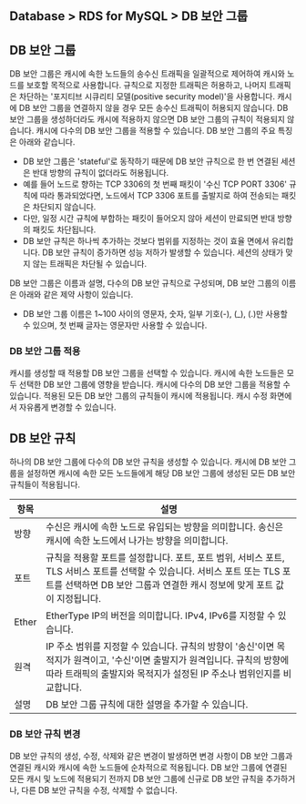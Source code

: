 ## Database > RDS for MySQL > DB 보안 그룹

## DB 보안 그룹
DB 보안 그룹은 캐시에 속한 노드들의 송수신 트래픽을 일괄적으로 제어하여 캐시와 노드를 보호할 목적으로 사용합니다. 규칙으로 지정한 트래픽은 허용하고, 나머지 트래픽은 차단하는 '포지티브 시큐리티 모델(positive security model)'을 사용합니다. 캐시에 DB 보안 그룹을 연결하지 않을 경우 모든 송수신 트래픽이 허용되지 않습니다. DB 보안 그룹을 생성하더라도 캐시에 적용하지 않으면 DB 보안 그룹의 규칙이 적용되지 않습니다. 캐시에 다수의 DB 보안 그룹을 적용할 수 있습니다. DB 보안 그룹의 주요 특징은 아래와 같습니다.

* DB 보안 그룹은 'stateful'로 동작하기 때문에 DB 보안 규칙으로 한 번 연결된 세션은 반대 방향의 규칙이 없더라도 허용됩니다.
* 예를 들어 노드로 향하는 TCP 3306의 첫 번째 패킷이 '수신 TCP PORT 3306' 규칙에 따라 통과되었다면, 노드에서 TCP 3306 포트를 출발지로 하여 전송되는 패킷은 차단되지 않습니다.
* 다만, 일정 시간 규칙에 부합하는 패킷이 들어오지 않아 세션이 만료되면 반대 방향의 패킷도 차단됩니다.
* DB 보안 규칙은 하나씩 추가하는 것보다 범위를 지정하는 것이 효율 면에서 유리합니다. DB 보안 규칙이 증가하면 성능 저하가 발생할 수 있습니다.
세션의 상태가 맞지 않는 트래픽은 차단될 수 있습니다.

DB 보안 그룹은 이름과 설명, 다수의 DB 보안 규칙으로 구성되며, DB 보안 그룹의 이름은 아래와 같은 제약 사항이 있습니다.

* DB 보안 그룹 이름은 1~100 사이의 영문자, 숫자, 일부 기호(-), (_), (.)만 사용할 수 있으며, 첫 번째 글자는 영문자만 사용할 수 있습니다.

### DB 보안 그룹 적용
캐시를 생성할 때 적용할 DB 보안 그룹을 선택할 수 있습니다. 캐시에 속한 노드들은 모두 선택한 DB 보안 그룹에 영향을 받습니다. 캐시에 다수의 DB 보안 그룹을 적용할 수 있습니다. 적용된 모든 DB 보안 그룹의 규칙들이 캐시에 적용됩니다. 캐시 수정 화면에서 자유롭게 변경할 수 있습니다.

## DB 보안 규칙
하나의 DB 보안 그룹에 다수의 DB 보안 규칙을 생성할 수 있습니다. 캐시에 DB 보안 그룹을 설정하면 캐시에 속한 모든 노드들에게 해당 DB 보안 그룹에 생성된 모든 DB 보안 규칙들이 적용됩니다.

| 항목 | 설명 |
| - | - |
| 방향 | 수신은 캐시에 속한 노드로 유입되는 방향을 의미합니다. 송신은 캐시에 속한 노드에서 나가는 방향을 의미합니다. |
| 포트 | 규칙을 적용할 포트를 설정합니다. 포트, 포트 범위, 서비스 포트, TLS 서비스 포트를 선택할 수 있습니다. 서비스 포트 또는 TLS 포트를 선택하면 DB 보안 그룹과 연결한 캐시 정보에 맞게 포트 값이 지정됩니다. |
| Ether | EtherType IP의 버전을 의미합니다. IPv4, IPv6를 지정할 수 있습니다. |
| 원격 | IP 주소 범위를 지정할 수 있습니다. 규칙의 방향이 '송신'이면 목적지가 원격이고, '수신'이면 출발지가 원격입니다. 규칙의 방향에 따라 트래픽의 출발지와 목적지가 설정된 IP 주소나 범위인지를 비교합니다. |
| 설명 | DB 보안 그룹 규칙에 대한 설명을 추가할 수 있습니다. |

### DB 보안 규칙 변경
DB 보안 규칙의 생성, 수정, 삭제와 같은 변경이 발생하면 변경 사항이 DB 보안 그룹과 연결된 캐시와 캐시에 속한 노드들에 순차적으로 적용됩니다. DB 보안 그룹에 연결된 모든 캐시 및 노드에 적용되기 전까지 DB 보안 그룹에 신규로 DB 보안 규칙을 추가하거나, 다른 DB 보안 규칙을 수정, 삭제할 수 없습니다.